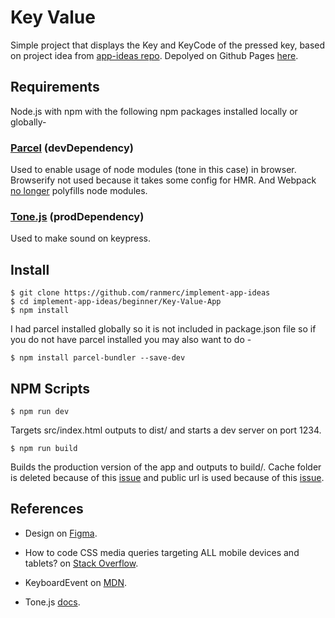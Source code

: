# Key Value

Simple project that displays the Key and KeyCode of the pressed key, based on project idea from [app-ideas repo](https://github.com/florinpop17/app-ideas/blob/master/Projects/1-Beginner/Key-Value-App.md). Depolyed on Github Pages [here](https://ranmerc.github.io/implement-app-ideas/beginner/Key-Value-App/build/index.html).

## Requirements

Node.js with npm with the following npm packages installed locally or globally-

### [Parcel](https://parceljs.org/) (devDependency)

Used to enable usage of node modules (tone in this case) in browser. Browserify not used because it takes some config for HMR. And Webpack [no longer](https://github.com/webpack/changelog-v5#automatic-nodejs-polyfills-removed) polyfills node modules.

### [Tone.js](https://www.npmjs.com/package/tone) (prodDependency)

Used to make sound on keypress.

## Install

    $ git clone https://github.com/ranmerc/implement-app-ideas
    $ cd implement-app-ideas/beginner/Key-Value-App
    $ npm install

I had parcel installed globally so it is not included in package.json file so if you do not have parcel installed you may also want to do -

    $ npm install parcel-bundler --save-dev

## NPM Scripts

    $ npm run dev

Targets src/index.html outputs to dist/ and starts a dev server on port 1234.

    $ npm run build

Builds the production version of the app and outputs to build/. Cache folder is deleted because of this [issue](https://github.com/parcel-bundler/parcel/issues/2692) and public url is used because of this [issue](https://github.com/parcel-bundler/parcel/issues/323).

## References

- Design on [Figma](https://www.figma.com/file/kvSMCP97Tz6kG55DBpNpAb/Key-App).

- How to code CSS media queries targeting ALL mobile devices and tablets? on [Stack Overflow](https://stackoverflow.com/a/42835826).

- KeyboardEvent on [MDN](https://developer.mozilla.org/en-US/docs/Web/API/KeyboardEvent).

- Tone.js [docs](https://tonejs.github.io/docs/14.7.58/index.html).
